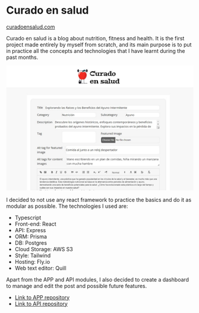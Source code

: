 # Curado en salud

[curadoensalud.com](https://curadoensalud.com)

Curado en salud is a blog about nutrition, fitness and health. It is the first project made entirely by myself from scratch, and its main purpose is to put in practice all the concepts and technologies that I have learnt during the past months.

![Dashboard screenshot](/src/assets/dashboard-screenshot.png)

I decided to not use any react framework to practice the basics and do it as modular as possible. The technologies I used are:

- Typescript
- Front-end: React
- API: Express
- ORM: Prisma
- DB: Postgres
- Cloud Storage: AWS S3
- Style: Tailwind
- Hosting: Fly.io
- Web text editor: Quill

Apart from the APP and API modules, I also decided to create a dashboard to manage and edit the post and possible future features.

- [Link to APP repository](https://github.com/JSaimonDev/curado-en-salud-app)
- [Link to API repository](https://github.com/JSaimonDev/curado-en-salud-api)
